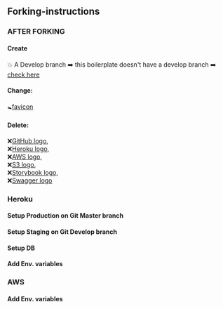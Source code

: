 ## Forking-instructions

### AFTER FORKING


#### Create 
💥 A Develop branch ➡️ this boilerplate doesn't have a develop branch ➡️ [check here](https://github.com/HackYourFuture-CPH/boilerplate-for-fp/branches)


#### Change:
🚼[favicon](https://github.com/HackYourFuture-CPH/boilerplate-for-fp/blob/master/public/favicon.ico)

#### Delete: 
❌[GitHub logo](https://github.com/HackYourFuture-CPH/boilerplate-for-fp/blob/master/git-logo.png),  
❌[Heroku logo](https://github.com/HackYourFuture-CPH/boilerplate-for-fp/blob/master/heroku-logo.svg),   
❌[AWS logo](https://github.com/HackYourFuture-CPH/boilerplate-for-fp/blob/master/aws.svg),  
❌[S3 logo](https://github.com/HackYourFuture-CPH/boilerplate-for-fp/blob/master/s3.png),  
❌[Storybook logo](https://github.com/HackYourFuture-CPH/boilerplate-for-fp/blob/master/storybook.svg),   
❌[Swagger logo](https://github.com/HackYourFuture-CPH/boilerplate-for-fp/blob/master/swagger-logo.png)  


### Heroku

#### Setup Production on Git Master branch
#### Setup Staging on Git Develop branch
#### Setup DB
#### Add Env. variables

### AWS
#### Add Env. variables

